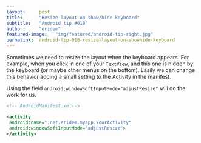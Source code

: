 ```yaml
---
layout:     post
title:      "Resize layout on show/hide keyboard"
subtitle:   "Android tip #018"
author:     "eridem"
featured-image:   "img/featured/android-tip-right.jpg"
permalink:  android-tip-018-resize-layout-on-showhide-keyboard
---
```


Sometimes we need to resize the layout when the keyboard appears. For example, when you click in one of your `TextView`, and this one is hidden by the keyboard (or maybe other menus on the bottom). Easily we can change this behavior adding a small setting to the Activity in the manifest.

Using the field `android:windowSoftInputMode="adjustResize"` will do the work for us.

```xml
<!-- AndroidManifest.xml-->

<activity
 android:name=".net.eridem.myapp.YourActivity"
 android:windowSoftInputMode="adjustResize">
</activity>     
```
